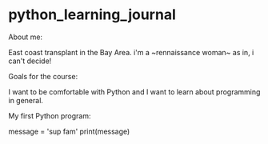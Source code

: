 # python_learning_journal

About me:

East coast transplant in the Bay Area. i'm a ~rennaissance woman~ as in, i can't decide! 

Goals for the course: 

I want to be comfortable with Python and I want to learn about programming in general.

My first Python program:

message = 'sup fam'
print(message)
